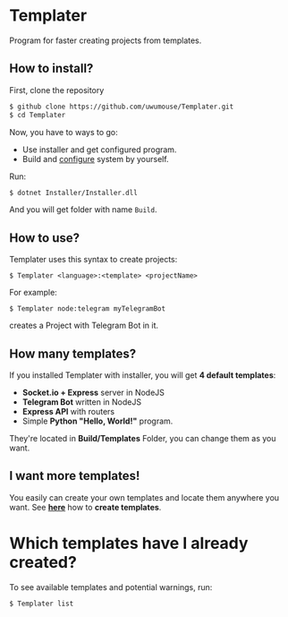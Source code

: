 # Templater
Program for faster creating projects from templates.

## How to install?
First, clone the repository
```sh
$ github clone https://github.com/uwumouse/Templater.git
$ cd Templater
```

Now, you have to ways to go:
- Use installer and get configured program.
- Build and [configure](https://github.com/uwumouse/Templater/blob/master/SelfInstalling.md) system by yourself.

Run:
```sh
$ dotnet Installer/Installer.dll
```
And you will get folder with name `Build`.

## How to use?
Templater uses this syntax to create projects:  
```
$ Templater <language>:<template> <projectName>
```
For example:
```
$ Templater node:telegram myTelegramBot
```
creates a Project with Telegram Bot in it.

## How many templates?
If you installed Templater with installer, you will get **4 default templates**:
- **Socket.io + Express** server in NodeJS
- **Telegram Bot** written in NodeJS
- **Express API** with routers
- Simple **Python "Hello, World!"** program.

They're located in **Build/Templates** Folder, you can change them as you want.

## I want more templates!
You easily can create your own templates and locate them anywhere you want.
See [**here**](https://github.com/uwumouse/Templater/blob/master/CreatingTemplate.md) how to **create templates**.

# Which templates have I already created?
To see available templates and potential warnings, run:
```sh
$ Templater list
```
